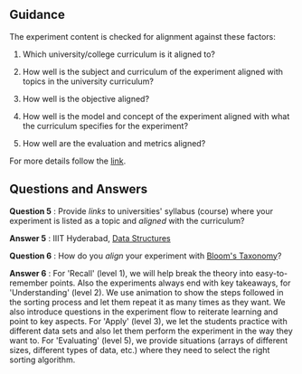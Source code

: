## Guidance
   The experiment content is checked for alignment
   against these factors:

   1. Which university/college curriculum is it aligned to?

   2. How well is the subject and curriculum of the experiment
        aligned with topics in the university curriculum?

   3. How well is the objective aligned?

   4. How well is the model and concept of the experiment aligned
        with what the curriculum specifies for the experiment?

   5. How well are the evaluation and metrics aligned?
   
For more details follow the [link](http://community.virtual-labs.ac.in/docs/ph3-new-exp-dev/).

## Questions and Answers

   **Question 5** : Provide _links_ to universities' syllabus
                    (course) where your experiment is listed
                    as a topic and _aligned_ with the curriculum?

   **Answer 5** : IIIT Hyderabad, [Data Structures](https://www.iiit.ac.in/academics/curriculum/undergraduate/cse)

   **Question 6** : How do you _align_ your experiment with
                   [Bloom's Taxonomy](http://www.celt.iastate.edu/teaching/effective-teaching-practices/revised-blooms-taxonomy)?

   **Answer 6** : For 'Recall' (level 1), we will help break the
                  theory into easy-to-remember points.  Also the
                  experiments always end with key takeaways, for
                  'Understanding' (level 2).  We use animation to show
                  the steps followed in the sorting process and let
                  them repeat it as many times as they want.  We also
                  introduce questions in the experiment flow to
                  reiterate learning and point to key aspects. For
                  'Apply' (level 3), we let the students practice with
                  different data sets and also let them perform the
                  experiment in the way they want to. For 'Evaluating'
                  (level 5), we provide situations (arrays of
                  different sizes, different types of data, etc.)
                  where they need to select the right sorting
                  algorithm.

